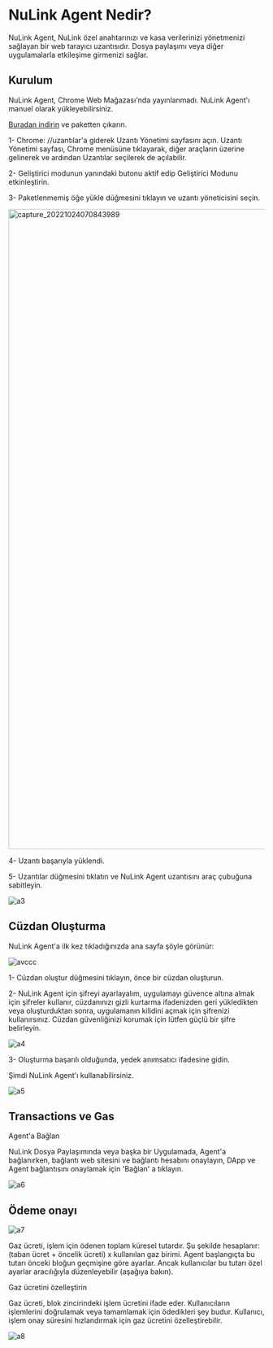 # NuLink Agent Nedir?

NuLink Agent, NuLink özel anahtarınızı ve kasa verilerinizi yönetmenizi sağlayan bir web tarayıcı uzantısıdır. Dosya paylaşımı veya diğer uygulamalarla etkileşime girmenizi sağlar.

## Kurulum

NuLink Agent, Chrome Web Mağazası'nda yayınlanmadı. NuLink Agent'ı manuel olarak yükleyebilirsiniz.

[Buradan indirin](https://download.nulink.org/release/agent/nulink-agent-1.0.zip) ve paketten çıkarın.

1- Chrome: //uzantılar'a giderek Uzantı Yönetimi sayfasını açın. Uzantı Yönetimi sayfası, Chrome menüsüne tıklayarak, diğer araçların üzerine gelinerek ve ardından Uzantılar seçilerek de açılabilir.

2- Geliştirici modunun yanındaki butonu aktif edip Geliştirici Modunu etkinleştirin.

3- Paketlenmemiş öğe yükle düğmesini tıklayın ve uzantı yöneticisini seçin.

<img width="1259" alt="capture_20221024070843989" src="https://user-images.githubusercontent.com/107190154/197931995-443ecb2d-b524-47d1-a10b-a029e4b06a75.png">

4- Uzantı başarıyla yüklendi.

5- Uzantılar düğmesini tıklatın ve NuLink Agent uzantısını araç çubuğuna sabitleyin.

![a3](https://user-images.githubusercontent.com/107190154/197932020-979d5b71-4fb5-4e3f-982d-20b7eb33594a.png)

## Cüzdan Oluşturma

NuLink Agent'a ilk kez tıkladığınızda ana sayfa şöyle görünür:

![avccc](https://user-images.githubusercontent.com/107190154/197932625-423a19d6-5b8d-4420-988a-40f7981d3d01.png)

1- Cüzdan oluştur düğmesini tıklayın, önce bir cüzdan oluşturun.

2- NuLink Agent için şifreyi ayarlayalım, uygulamayı güvence altına almak için şifreler kullanır, cüzdanınızı gizli kurtarma ifadenizden geri yükledikten veya oluşturduktan sonra, uygulamanın kilidini açmak için şifrenizi kullanırsınız. Cüzdan güvenliğinizi korumak için lütfen güçlü bir şifre belirleyin.

![a4](https://user-images.githubusercontent.com/107190154/197932081-fa12baa7-925d-4b3d-b145-cade8fc8c1ef.png)

3- Oluşturma başarılı olduğunda, yedek anımsatıcı ifadesine gidin.

Şimdi NuLink Agent'ı kullanabilirsiniz.

![a5](https://user-images.githubusercontent.com/107190154/197932109-433db49c-5296-41b5-9eb7-527e431028f1.png)

## Transactions ve Gas

Agent'a Bağlan

NuLink Dosya Paylaşımında veya başka bir Uygulamada, Agent'a bağlanırken, bağlantı web sitesini ve bağlantı hesabını onaylayın, DApp ve Agent bağlantısını onaylamak için 'Bağlan' a tıklayın.

![a6](https://user-images.githubusercontent.com/107190154/197932142-13a75935-0773-49ca-a2ba-e48ccb251109.png)

## Ödeme onayı

![a7](https://user-images.githubusercontent.com/107190154/197932166-618cf00b-779a-45c4-877a-d5547205e1a7.png)

Gaz ücreti, işlem için ödenen toplam küresel tutardır. Şu şekilde hesaplanır: (taban ücret + öncelik ücreti) x kullanılan gaz birimi. Agent başlangıçta bu tutarı önceki bloğun geçmişine göre ayarlar. Ancak kullanıcılar bu tutarı özel ayarlar aracılığıyla düzenleyebilir (aşağıya bakın).

Gaz ücretini özelleştirin

Gaz ücreti, blok zincirindeki işlem ücretini ifade eder. Kullanıcıların işlemlerini doğrulamak veya tamamlamak için ödedikleri şey budur. Kullanıcı, işlem onay süresini hızlandırmak için gaz ücretini özelleştirebilir.

![a8](https://user-images.githubusercontent.com/107190154/197932217-57af8103-9a68-49cf-bfec-35d46a21a62d.png)
